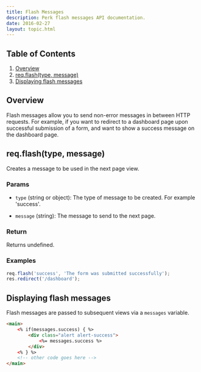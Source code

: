 ```yaml
---
title: Flash Messages
description: Perk flash messages API documentation.
date: 2016-02-27
layout: topic.html
---
```


## Table of Contents

1. [Overview](#overview)
1. [req.flash(type, message)](#req-flash-type-message-)
1. [Displaying flash messages](displaying-flash-messages)

## Overview

Flash messages allow you to send non-error messages in between HTTP requests. For example, if you want to redirect to a dashboard page upon successful submission of a form, and want to show a success message on the dashboard page.

## req.flash(type, message)

Creates a message to be used in the next page view.

### Params

* `type` (string or object): The type of message to be created. For example 'success'.

* `message` (string): The message to send to the next page.

### Return

Returns undefined.

### Examples

```js
req.flash('success', 'The form was submitted successfully');
res.redirect('/dashboard');
```

## Displaying flash messages

Flash messages are passed to subsequent views via a `messages` variable.

```html
<main>
	<% if(messages.success) { %>
		<div class="alert alert-success">
			<%= messages.success %>
		</div>
	<% } %>
	<!-- other code goes here -->
</main>
```